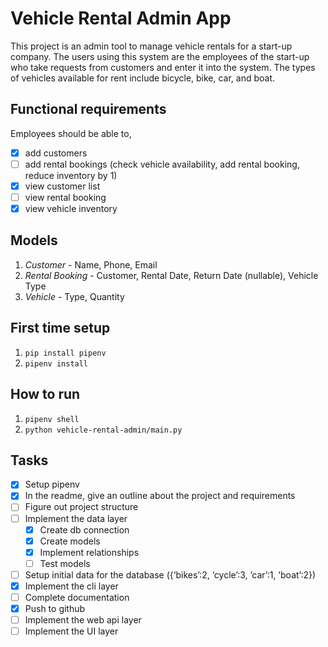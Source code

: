 # Vehicle Rental Admin App
This project is an admin tool to manage vehicle rentals for a start-up company. The users using this system are the employees of the start-up who take requests from customers and enter it into the system. The types of vehicles available for rent include bicycle, bike, car, and boat.

## Functional requirements
Employees should be able to,
- [x] add customers
- [ ] add rental bookings (check vehicle availability, add rental booking, reduce inventory by 1)
- [x] view customer list
- [ ] view rental booking
- [x] view vehicle inventory

## Models
1. *Customer* - Name, Phone, Email
2. *Rental Booking* - Customer, Rental Date, Return Date (nullable), Vehicle Type
3. *Vehicle* - Type, Quantity

## First time setup
1. `pip install pipenv`
2. `pipenv install`

## How to run
1. `pipenv shell`
2. `python vehicle-rental-admin/main.py`

## Tasks
- [x] Setup pipenv
- [x] In the readme, give an outline about the project and requirements
- [ ] Figure out project structure
- [ ] Implement the data layer
    - [x] Create db connection
    - [x] Create models
    - [x] Implement relationships
    - [ ] Test models
- [ ] Setup initial data for the database ({‘bikes’:2, ‘cycle’:3, ’car’:1, ’boat’:2})
- [x] Implement the cli layer
- [ ] Complete documentation
- [x] Push to github
- [ ] Implement the web api layer
- [ ] Implement the UI layer